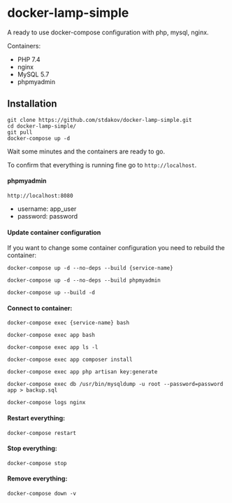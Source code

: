 # docker-lamp-simple

A ready to use docker-compose configuration with php, mysql, nginx.

Containers:

- PHP 7.4
- nginx
- MySQL 5.7
- phpmyadmin

## Installation

```shell
git clone https://github.com/stdakov/docker-lamp-simple.git
cd docker-lamp-simple/
git pull
docker-compose up -d
```

Wait some minutes and the containers are ready to go.

To confirm that everything is running fine go to `http://localhost`.

#### phpmyadmin
`http://localhost:8080`

* username: app_user
* password: password


#### Update container configuration

If you want to change some container configuration you need to rebuild the container:

```shell
docker-compose up -d --no-deps --build {service-name}
```

```shell
docker-compose up -d --no-deps --build phpmyadmin
```

```shell
docker-compose up --build -d
```

#### Connect to container:

```shell
docker-compose exec {service-name} bash
```

```shell
docker-compose exec app bash
```

```shell
docker-compose exec app ls -l
```

```shell
docker-compose exec app composer install
```

```shell
docker-compose exec app php artisan key:generate
```

```shell
docker-compose exec db /usr/bin/mysqldump -u root --password=password app > backup.sql
```

```shell
docker-compose logs nginx
```

#### Restart everything:

```shell
docker-compose restart
```

#### Stop everything:

```shell
docker-compose stop
```

#### Remove everything:

```shell
docker-compose down -v
```
